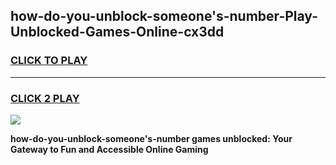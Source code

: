 
## how-do-you-unblock-someone's-number-Play-Unblocked-Games-Online-cx3dd
<h3>
<a href="https://premium76.site?title=how-do-you-unblock-someone's-number&ref=25A">CLICK TO PLAY</a></h3>
<hr>

<h3>
<a href="https://premium76.site?title=how-do-you-unblock-someone's-number&ref=25A">CLICK 2 PLAY</a>
  
</h3>

<a href="https://premium76.site?title=how-do-you-unblock-someone's-number&ref=25A"><img src="https://clearcache.store/games.png"></a>


**how-do-you-unblock-someone's-number games unblocked: Your Gateway to Fun and Accessible Online Gaming**

